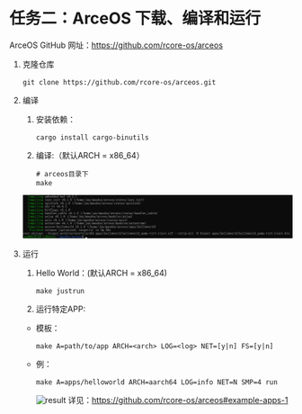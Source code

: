 # 任务二：ArceOS 下载、编译和运行

ArceOS GitHub 网址：<https://github.com/rcore-os/arceos>

1. 克隆仓库

    ```shell
    git clone https://github.com/rcore-os/arceos.git
    ```

2. 编译
     1. 安装依赖：

        ```shell
        cargo install cargo-binutils
        ```

     2. 编译:（默认ARCH = x86_64）

        ```shell
        # arceos目录下
        make
        ```

      ![result](assert/task1.2.1.png)

3. 运行
   1. Hello World：(默认ARCH = x86_64)

        ```shell
        make justrun
        ```

   2. 运行特定APP:
    - 模板：

        ```shell
        make A=path/to/app ARCH=<arch> LOG=<log> NET=[y|n] FS=[y|n]
        ```

    - 例：

        ```shell
        make A=apps/helloworld ARCH=aarch64 LOG=info NET=N SMP=4 run
        ```

        ![result](assert/task1.2.2.png)
        详见：<https://github.com/rcore-os/arceos#example-apps-1>
